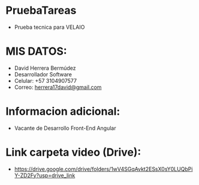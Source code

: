 # PruebaTareas
* Prueba tecnica para VELAIO

# MIS DATOS:
* David Herrera Bermúdez
* Desarrollador Software
* Celular: +57 3104907577
* Correo: herrera17david@gmail.com

# Informacion adicional:
* Vacante de Desarrollo Front-End Angular

# Link carpeta video (Drive):
 * https://drive.google.com/drive/folders/1wV4SGqAvkt2ESsX0sY0LUQbPiY-ZD2Fy?usp=drive_link
